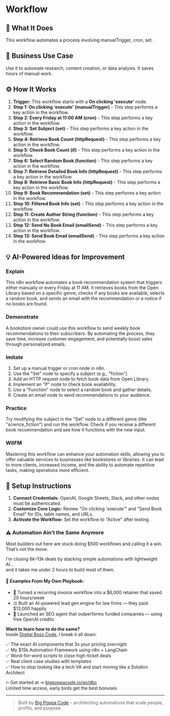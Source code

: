 # Workflow

## 🚀 What It Does
This workflow automates a process involving manualTrigger, cron, set.

## 💼 Business Use Case
Use it to automate research, content creation, or data analysis. It saves hours of manual work.

## ⚙️ How It Works
1.  **Trigger:** This workflow starts with a **On clicking 'execute'** node.
2. **Step 1: On clicking 'execute' (manualTrigger)** - This step performs a key action in the workflow.
3. **Step 2: Every Friday at 11:00 AM (cron)** - This step performs a key action in the workflow.
4. **Step 3: Set Subject (set)** - This step performs a key action in the workflow.
5. **Step 4: Retrieve Book Count (httpRequest)** - This step performs a key action in the workflow.
6. **Step 5: Check Book Count (if)** - This step performs a key action in the workflow.
7. **Step 6: Select Random Book (function)** - This step performs a key action in the workflow.
8. **Step 7: Retrieve Detailed Book Info (httpRequest)** - This step performs a key action in the workflow.
9. **Step 8: Retrieve Basic Book Info (httpRequest)** - This step performs a key action in the workflow.
10. **Step 9: Book Recommendation (set)** - This step performs a key action in the workflow.
11. **Step 10: Filtered Book Info (set)** - This step performs a key action in the workflow.
12. **Step 11: Create Author String (function)** - This step performs a key action in the workflow.
13. **Step 12: Send No Book Email (emailSend)** - This step performs a key action in the workflow.
14. **Step 13: Send Book Email (emailSend)** - This step performs a key action in the workflow.

## 💡 AI-Powered Ideas for Improvement
### Explain
This n8n workflow automates a book recommendation system that triggers either manually or every Friday at 11 AM. It retrieves books from the Open Library based on a specific genre, checks if any books are available, selects a random book, and sends an email with the recommendation or a notice if no books are found.

### Demonstrate
A bookstore owner could use this workflow to send weekly book recommendations to their subscribers. By automating the process, they save time, increase customer engagement, and potentially boost sales through personalized emails.

### Imitate
1. Set up a manual trigger or cron node in n8n.
2. Use the "Set" node to specify a subject (e.g., "fiction").
3. Add an HTTP request node to fetch book data from Open Library.
4. Implement an "If" node to check book availability.
5. Use a "Function" node to select a random book and gather details.
6. Create an email node to send recommendations to your audience.

### Practice
Try modifying the subject in the "Set" node to a different genre (like "science_fiction") and run the workflow. Check if you receive a different book recommendation and see how it functions with the new input.

### WIIFM
Mastering this workflow can enhance your automation skills, allowing you to offer valuable services to businesses like bookstores or libraries. It can lead to more clients, increased income, and the ability to automate repetitive tasks, making operations more efficient.

## 🔧 Setup Instructions
1. **Connect Credentials:** OpenAI, Google Sheets, Slack, and other nodes must be authenticated.
2. **Customize Core Logic:** Review "On clicking 'execute'" and "Send Book Email" for IDs, table names, and URLs.
3. **Activate the Workflow:** Set the workflow to "Active" after testing.

### ⚠️ Automation Ain’t the Same Anymore

Most builders out here are stuck doing $500 workflows and calling it a win.  
That’s not the move.  

I'm closing $6k–$13k deals by stacking simple automations with lightweight AI...  
and it takes me under 2 hours to build most of them.

#### 🧠 Examples From My Own Playbook:
- 🔁 Turned a recurring invoice workflow into a $6,000 retainer that saved 20 hours/week  
- ⚖️ Built an AI-powered lead gen engine for law firms — they paid $13,000 happily  
- 🚀 Launched an SEO agent that outperforms funded companies — using free OpenAI credits  

**Want to learn how to do the same?**  
Inside [Digital Boss Code](https://bigpoppacode.io/go/dbc), I break it all down:

✅ The exact AI components that 3x your pricing overnight  
✅ My $15k Automation Framework using n8n + LangChain  
✅ Word-for-word scripts to close high-ticket deals  
✅ Real client case studies with templates  
✅ How to stop looking like a tech VA and start moving like a Solution Architect  

🔥 Get started at → [bigpoppacode.io/go/dbc](https://bigpoppacode.io/go/dbc)  
Limited time access, early birds get the best bonuses.

---
> Built by [Big Poppa Code](https://bigpoppacode.io) – architecting automations that scale people, profits, and purpose.
